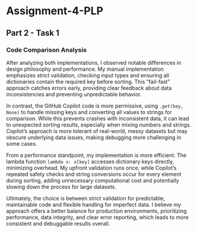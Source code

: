 # Assignment-4-PLP

## Part 2 - Task 1
### Code Comparison Analysis

After analyzing both implementations, I observed notable differences in design philosophy and performance. My manual implementation emphasizes strict validation, checking input types and ensuring all dictionaries contain the required key before sorting. This "fail-fast" approach catches errors early, providing clear feedback about data inconsistencies and preventing unpredictable behavior.

In contrast, the GitHub Copilot code is more permissive, using `.get(key, None)` to handle missing keys and converting all values to strings for comparison. While this prevents crashes with inconsistent data, it can lead to unexpected sorting results, especially when mixing numbers and strings. Copilot’s approach is more tolerant of real-world, messy datasets but may obscure underlying data issues, making debugging more challenging in some cases.

From a performance standpoint, my implementation is more efficient. The lambda function `lambda x: x[key]` accesses dictionary keys directly, minimizing overhead. My upfront validation runs once, while Copilot’s repeated safety checks and string conversions occur for every element during sorting, adding unnecessary computational cost and potentially slowing down the process for large datasets.

Ultimately, the choice is between strict validation for predictable, maintainable code and flexible handling for imperfect data. I believe my approach offers a better balance for production environments, prioritizing performance, data integrity, and clear error reporting, which leads to more consistent and debuggable results overall.
